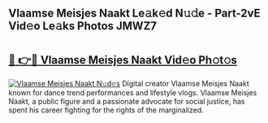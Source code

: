 ## Vlaamse Meisjes Naakt Le𝚊k𝚎d N𝚞𝚍e - Part-2vE Vid𝚎o Le𝚊ks Photos JMWZ7

# <h2><a href="http://fb66o6w.evod.top/?m=Vlaamse+Meisjes+Naakt">🔗 👉🔴 Vlaamse Meisjes Naakt Vid𝚎o Ph𝚘t𝚘s</a></h2>

[![Vlaamse Meisjes Naakt N𝚞d𝚎s](https://i.imgur.com/8V9OHl7.gif)](http://fb66o6w.evod.top/?m=Vlaamse+Meisjes+Naakt)
Digital creator Vlaamse Meisjes Naakt known for dance trend performances and lifestyle vlogs. Vlaamse Meisjes Naakt, a public figure and a passionate advocate for social justice, has spent his career fighting for the rights of the marginalized. 
